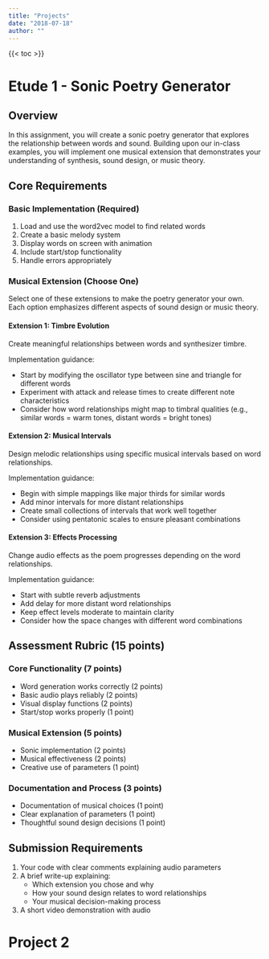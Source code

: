 ```yaml
---
title: "Projects"
date: "2018-07-18"
author: ""
---
```


{{< toc >}}


# Etude 1 - Sonic Poetry Generator 

## Overview


In this assignment, you will create a sonic poetry generator that explores the relationship between words and sound. Building upon our in-class examples, you will implement one musical extension that demonstrates your understanding of synthesis, sound design, or music theory.

## Core Requirements

### Basic Implementation (Required)
1. Load and use the word2vec model to find related words
2. Create a basic melody system
3. Display words on screen with animation
4. Include start/stop functionality
5. Handle errors appropriately

### Musical Extension (Choose One)
Select one of these extensions to make the poetry generator your own. Each option emphasizes different aspects of sound design or music theory.

#### Extension 1: Timbre Evolution
Create meaningful relationships between words and synthesizer timbre. 

Implementation guidance:
- Start by modifying the oscillator type between sine and triangle for different words
- Experiment with attack and release times to create different note characteristics
- Consider how word relationships might map to timbral qualities (e.g., similar words = warm tones, distant words = bright tones)

#### Extension 2: Musical Intervals
Design melodic relationships using specific musical intervals based on word relationships. 

Implementation guidance:
- Begin with simple mappings like major thirds for similar words
- Add minor intervals for more distant relationships
- Create small collections of intervals that work well together
- Consider using pentatonic scales to ensure pleasant combinations

#### Extension 3: Effects Processing
Change audio effects as the poem progresses depending on the word relationships.

Implementation guidance:
- Start with subtle reverb adjustments
- Add delay for more distant word relationships
- Keep effect levels moderate to maintain clarity
- Consider how the space changes with different word combinations

## Assessment Rubric (15 points)

### Core Functionality (7 points)
- Word generation works correctly (2 points)
- Basic audio plays reliably (2 points)
- Visual display functions (2 points)
- Start/stop works properly (1 point)

### Musical Extension (5 points)
- Sonic implementation (2 points)
- Musical effectiveness (2 points)
- Creative use of parameters (1 point)

### Documentation and Process (3 points)
- Documentation of musical choices (1 point)
- Clear explanation of parameters (1 point)
- Thoughtful sound design decisions (1 point)

## Submission Requirements
1. Your code with clear comments explaining audio parameters
2. A brief write-up explaining:
   - Which extension you chose and why
   - How your sound design relates to word relationships
   - Your musical decision-making process
3. A short video demonstration with audio 
   
# Project 2 